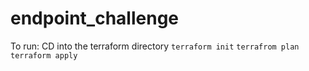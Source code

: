 # endpoint_challenge
To run: 
CD into the terraform directory
`terraform init`
`terrafrom plan`
`terraform apply`
